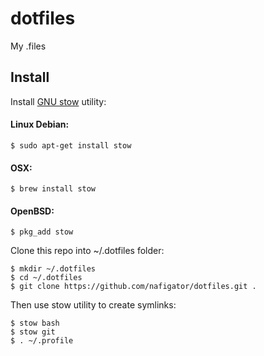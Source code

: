# dotfiles

My .files

## Install

Install [GNU stow] utility:
#### Linux Debian:

    $ sudo apt-get install stow

#### OSX:

    $ brew install stow

#### OpenBSD:

    $ pkg_add stow

Clone this repo into ~/.dotfiles folder:

    $ mkdir ~/.dotfiles
    $ cd ~/.dotfiles
    $ git clone https://github.com/nafigator/dotfiles.git .

Then use stow utility to create symlinks:

    $ stow bash
    $ stow git
    $ . ~/.profile

  [GNU stow]: https://www.gnu.org/software/stow
